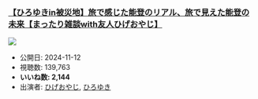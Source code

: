 ### [【ひろゆきin被災地】旅で感じた能登のリアル、旅で見えた能登の未来【まったり雑談with友人ひげおやじ】](https://www.youtube.com/watch?v=QErfKEuNIGc)
[![](https://img.youtube.com/vi/QErfKEuNIGc/sddefault.jpg)](https://www.youtube.com/watch?v=QErfKEuNIGc)
-   公開日: 2024-11-12
-   視聴数: 139,763
-   **いいね数: 2,144**
-   出演者: [ひげおやじ](/rehacq_fan/people/ひげおやじ "wikilink"), [ひろゆき](/rehacq_fan/people/ひろゆき "wikilink")
